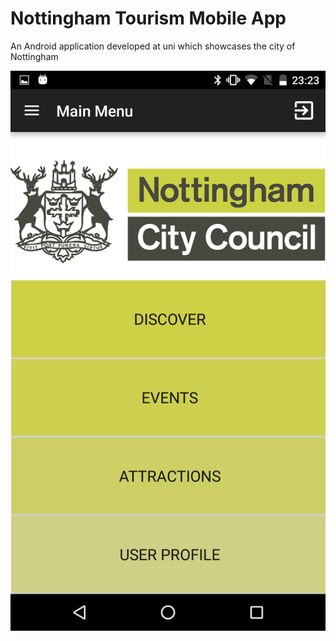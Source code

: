 # Nottingham Tourism Mobile App
An Android application developed at uni which showcases the city of Nottingham

![Homepage](ReadmeImages/Screenshot_20160318-232358.png?raw=true "Homepage")
